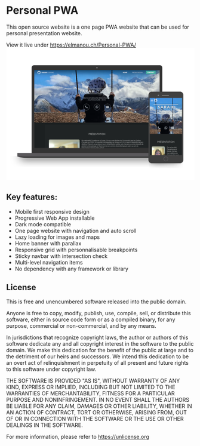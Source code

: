 # Personal PWA
This open source website is a one page PWA website that can be used for personal presentation website.

View it live under https://elmanou.ch/Personal-PWA/
![Preview](assets/img/devices.png)

## Key features:
- Mobile first responsive design
- Progressive Web App installable
- Dark mode compatible
- One page website with navigation and auto scroll
- Lazy loading for images and maps
- Home banner with parallax
- Responsive grid with personnalisable breakpoints
- Sticky navbar with intersection check
- Multi-level navigation items
- No dependency with any framework or library

## License
This is free and unencumbered software released into the public domain.

Anyone is free to copy, modify, publish, use, compile, sell, or
distribute this software, either in source code form or as a compiled
binary, for any purpose, commercial or non-commercial, and by any
means.

In jurisdictions that recognize copyright laws, the author or authors
of this software dedicate any and all copyright interest in the
software to the public domain. We make this dedication for the benefit
of the public at large and to the detriment of our heirs and
successors. We intend this dedication to be an overt act of
relinquishment in perpetuity of all present and future rights to this
software under copyright law.

THE SOFTWARE IS PROVIDED "AS IS", WITHOUT WARRANTY OF ANY KIND,
EXPRESS OR IMPLIED, INCLUDING BUT NOT LIMITED TO THE WARRANTIES OF
MERCHANTABILITY, FITNESS FOR A PARTICULAR PURPOSE AND NONINFRINGEMENT.
IN NO EVENT SHALL THE AUTHORS BE LIABLE FOR ANY CLAIM, DAMAGES OR
OTHER LIABILITY, WHETHER IN AN ACTION OF CONTRACT, TORT OR OTHERWISE,
ARISING FROM, OUT OF OR IN CONNECTION WITH THE SOFTWARE OR THE USE OR
OTHER DEALINGS IN THE SOFTWARE.

For more information, please refer to <https://unlicense.org>
